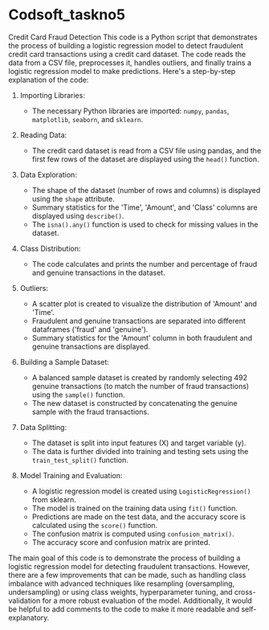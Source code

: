 # Codsoft_taskno5
Credit Card Fraud Detection
This code is a Python script that demonstrates the process of building a logistic regression model to detect fraudulent credit card transactions using a credit card dataset. The code reads the data from a CSV file, preprocesses it, handles outliers, and finally trains a logistic regression model to make predictions. Here's a step-by-step explanation of the code:

1. Importing Libraries:
   - The necessary Python libraries are imported: `numpy`, `pandas`, `matplotlib`, `seaborn`, and `sklearn`.

2. Reading Data:
   - The credit card dataset is read from a CSV file using pandas, and the first few rows of the dataset are displayed using the `head()` function.

3. Data Exploration:
   - The shape of the dataset (number of rows and columns) is displayed using the `shape` attribute.
   - Summary statistics for the 'Time', 'Amount', and 'Class' columns are displayed using `describe()`.
   - The `isna().any()` function is used to check for missing values in the dataset.

4. Class Distribution:
   - The code calculates and prints the number and percentage of fraud and genuine transactions in the dataset.

5. Outliers:
   - A scatter plot is created to visualize the distribution of 'Amount' and 'Time'.
   - Fraudulent and genuine transactions are separated into different dataframes ('fraud' and 'genuine').
   - Summary statistics for the 'Amount' column in both fraudulent and genuine transactions are displayed.

6. Building a Sample Dataset:
   - A balanced sample dataset is created by randomly selecting 492 genuine transactions (to match the number of fraud transactions) using the `sample()` function.
   - The new dataset is constructed by concatenating the genuine sample with the fraud transactions.

7. Data Splitting:
   - The dataset is split into input features (X) and target variable (y).
   - The data is further divided into training and testing sets using the `train_test_split()` function.

8. Model Training and Evaluation:
   - A logistic regression model is created using `LogisticRegression()` from sklearn.
   - The model is trained on the training data using `fit()` function.
   - Predictions are made on the test data, and the accuracy score is calculated using the `score()` function.
   - The confusion matrix is computed using `confusion_matrix()`.
   - The accuracy score and confusion matrix are printed.

The main goal of this code is to demonstrate the process of building a logistic regression model for detecting fraudulent transactions. However, there are a few improvements that can be made, such as handling class imbalance with advanced techniques like resampling (oversampling, undersampling) or using class weights, hyperparameter tuning, and cross-validation for a more robust evaluation of the model. Additionally, it would be helpful to add comments to the code to make it more readable and self-explanatory.
